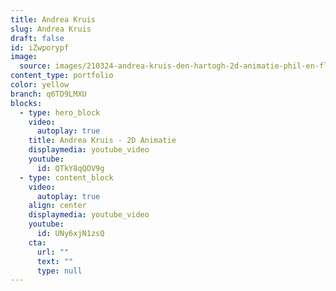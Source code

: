 ```yaml
---
title: Andrea Kruis
slug: Andrea Kruis
draft: false
id: iZwporypf
image:
  source: images/210324-andrea-kruis-den-hartogh-2d-animatie-phil-en-flo.jpg
content_type: portfolio
color: yellow
branch: q6TD9LMXU
blocks:
  - type: hero_block
    video:
      autoplay: true
    title: Andrea Kruis - 2D Animatie
    displaymedia: youtube_video
    youtube:
      id: QTkY8qQOV9g
  - type: content_block
    video:
      autoplay: true
    align: center
    displaymedia: youtube_video
    youtube:
      id: UNy6xjN1zsQ
    cta:
      url: ""
      text: ""
      type: null
---
```

